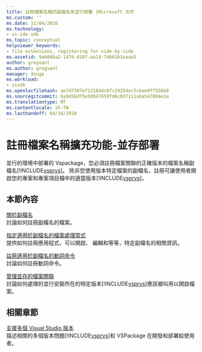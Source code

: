 ```yaml
---
title: 註冊檔案名稱的副檔名來並行部署 |Microsoft 文件
ms.custom: ''
ms.date: 11/04/2016
ms.technology:
- vs-ide-sdk
ms.topic: conceptual
helpviewer_keywords:
- file extensions, registering for side-by-side
ms.assetid: 9ab046a2-147d-4167-aa14-7d661b1eaaa5
author: gregvanl
ms.author: gregvanl
manager: douge
ms.workload:
- vssdk
ms.openlocfilehash: ae7d7307ef12184dcbfc29254ec5cbae9ff55bb8
ms.sourcegitcommit: 6a9d5bd75e50947659fd6c837111a6a547884e2a
ms.translationtype: MT
ms.contentlocale: zh-TW
ms.lasthandoff: 04/16/2018
---
```

# <a name="registering-file-name-extensions-for-side-by-side-deployments"></a>註冊檔案名稱擴充功能-並存部署
並行的環境中部署的 Vspackage，您必須註冊檔案關聯的正確版本的檔案名稱副檔名[!INCLUDE[vsprvs](../code-quality/includes/vsprvs_md.md)]。 除非您使用版本特定檔案的副檔名，註冊可讓使用者開啟您的專案和專案項目檔中的適當版本[!INCLUDE[vsprvs](../code-quality/includes/vsprvs_md.md)]。  
  
## <a name="in-this-section"></a>本節內容  
 [關於副檔名](../extensibility/about-file-name-extensions.md)  
 討論如何註冊副檔名的檔案。  
  
 [指定適用於副檔名的檔案處理常式](../extensibility/specifying-file-handlers-for-file-name-extensions.md)  
 提供如何註冊應用程式，可以開啟、 編輯和等等，特定副檔名的相關資訊。  
  
 [註冊適用於副檔名的動詞命令](../extensibility/registering-verbs-for-file-name-extensions.md)  
 討論如何註冊動詞命令。  
  
 [管理並存的檔案關聯](../extensibility/managing-side-by-side-file-associations.md)  
 討論如何處理的並行安裝所在的特定版本[!INCLUDE[vsprvs](../code-quality/includes/vsprvs_md.md)]應該被叫用以開啟檔案。  
  
## <a name="related-sections"></a>相關章節  
 [支援多個 Visual Studio 版本](../extensibility/supporting-multiple-versions-of-visual-studio.md)  
 描述相關的多個版本問題[!INCLUDE[vsprvs](../code-quality/includes/vsprvs_md.md)]和 VSPackage 在開發和部署給使用者。